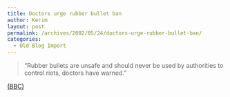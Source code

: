 ```yaml
---
title: Doctors urge rubber bullet ban
author: Kerim
layout: post
permalink: /archives/2002/05/24/doctors-urge-rubber-bullet-ban/
categories:
  - Old Blog Import
---
```


>   &#8220;Rubber bullets are unsafe and should never be used by authorities to control riots, doctors have warned.&#8221;


<a href="http://news.bbc.co.uk/hi/english/health/newsid_2003000/2003999.stm" onclick="_gaq.push(['_trackEvent', 'outbound-article', 'http://news.bbc.co.uk/hi/english/health/newsid_2003000/2003999.stm', '(BBC)']);" >(BBC)</a>

